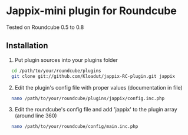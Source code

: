 # Jappix-mini plugin for Roundcube

Tested on Roundcube 0.5 to 0.8


## Installation

1. Put plugin sources into your plugins folder
```bash
  cd /path/to/your/roundcube/plugins
  git clone git://github.com/Kloadut/jappix-RC-plugin.git jappix
```

2. Edit the plugin's config file with proper values (documentation in file)
```bash
  nano /path/to/your/roundcube/plugins/jappix/config.inc.php
```
  
3. Edit the roundcube's config file and add 'jappix' to the plugin array (around line 360)
```bash
  nano /path/to/your/roundcube/config/main.inc.php
```
